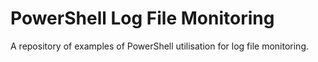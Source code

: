 # PowerShell Log File Monitoring
A repository of examples of PowerShell utilisation for log file monitoring.
